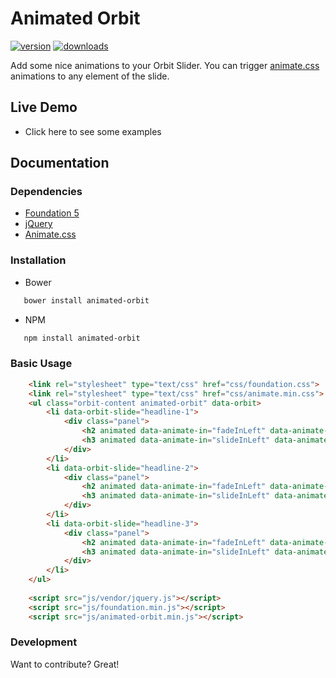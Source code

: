 # Animated Orbit

[![version](https://img.shields.io/npm/v/animated-orbit.svg?style=flat-square)](https://www.npmjs.com/package/animated-orbit)
[![downloads](https://img.shields.io/npm/dm/animated-orbit.svg?style=flat-square)](https://www.npmjs.com/package/animated-orbit)

Add some nice animations to your Orbit Slider. You can trigger [animate.css](https://github.com/daneden/animate.css) animations to any element of the slide.

## Live Demo
  - Click here to see some examples

## Documentation

### Dependencies

- [Foundation 5](http://foundation.zurb.com/)
- [jQuery](https://jquery.com/)
- [Animate.css](https://daneden.github.io/animate.css/)
    
### Installation
- Bower
```bash
   bower install animated-orbit
```
- NPM
```bash
   npm install animated-orbit
```
### Basic Usage
```html
    <link rel="stylesheet" type="text/css" href="css/foundation.css">
	<link rel="stylesheet" type="text/css" href="css/animate.min.css">
    <ul class="orbit-content animated-orbit" data-orbit>
    	<li data-orbit-slide="headline-1">
			<div class="panel">
	            <h2 animated data-animate-in="fadeInLeft" data-animate-out="fadeOutLeft" data-delay="0.5s" data-duration="1s">Headline 1</h2>
				<h3 animated data-animate-in="slideInLeft" data-animate-out="slideOutLeft" data-delay="1s">Subheadline</h3>
			</div>
		</li>
		<li data-orbit-slide="headline-2">
			<div class="panel">
                <h2 animated data-animate-in="fadeInLeft" data-animate-out="fadeOutLeft" data-delay="0.5s">Headline 2</h2>
				<h3 animated data-animate-in="slideInLeft" data-animate-out="slideOutLeft" data-delay="1s">Subheadline</h3>
			</div>
		</li>
		<li data-orbit-slide="headline-3">
			<div class="panel">
			    <h2 animated data-animate-in="fadeInLeft" data-animate-out="fadeOutLeft" data-delay="0.5s">Headline 3</h2>
				<h3 animated data-animate-in="slideInLeft" data-animate-out="slideOutLeft" data-delay="1s">Subheadline</h3>
			</div>
		</li>
	</ul>
	
	<script src="js/vendor/jquery.js"></script>
	<script src="js/foundation.min.js"></script>
	<script src="js/animated-orbit.min.js"></script>
```

### Development

Want to contribute? Great!


